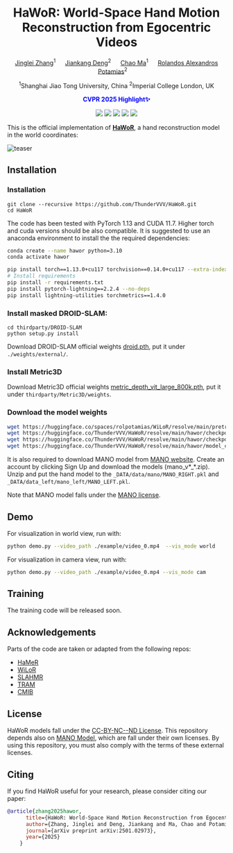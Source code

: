 <div align="center">

# HaWoR: World-Space Hand Motion Reconstruction from Egocentric Videos

[Jinglei Zhang]()<sup>1</sup> &emsp; [Jiankang Deng](https://jiankangdeng.github.io/)<sup>2</sup> &emsp; [Chao Ma](https://scholar.google.com/citations?user=syoPhv8AAAAJ&hl=en)<sup>1</sup> &emsp; [Rolandos Alexandros Potamias](https://rolpotamias.github.io)<sup>2</sup> &emsp;  

<sup>1</sup>Shanghai Jiao Tong University, China
<sup>2</sup>Imperial College London, UK <br>

<font color="blue"><strong>CVPR 2025 Highlight✨</strong></font> 

<a href='https://arxiv.org/abs/2501.02973'><img src='https://img.shields.io/badge/Arxiv-2501.02973-A42C25?style=flat&logo=arXiv&logoColor=A42C25'></a> 
<a href='https://arxiv.org/pdf/2501.02973'><img src='https://img.shields.io/badge/Paper-PDF-yellow?style=flat&logo=arXiv&logoColor=yellow'></a> 
<a href='https://hawor-project.github.io/'><img src='https://img.shields.io/badge/Project-Page-%23df5b46?style=flat&logo=Google%20chrome&logoColor=%23df5b46'></a> 
<a href='https://github.com/ThunderVVV/HaWoR'><img src='https://img.shields.io/badge/GitHub-Code-black?style=flat&logo=github&logoColor=white'></a> 
<a href='https://huggingface.co/spaces/ThunderVVV/HaWoR'><img src='https://img.shields.io/badge/%F0%9F%A4%97%20Hugging%20Face-Demo-green'></a>
</div>

This is the official implementation of **[HaWoR](https://hawor-project.github.io/)**, a hand reconstruction model in the world coordinates:

![teaser](assets/teaser.png)

## Installation
 
### Installation
```
git clone --recursive https://github.com/ThunderVVV/HaWoR.git
cd HaWoR
```

The code has been tested with PyTorch 1.13 and CUDA 11.7. Higher torch and cuda versions should be also compatible. It is suggested to use an anaconda environment to install the the required dependencies:
```bash
conda create --name hawor python=3.10
conda activate hawor

pip install torch==1.13.0+cu117 torchvision==0.14.0+cu117 --extra-index-url https://download.pytorch.org/whl/cu117
# Install requirements
pip install -r requirements.txt
pip install pytorch-lightning==2.2.4 --no-deps
pip install lightning-utilities torchmetrics==1.4.0
```

### Install masked DROID-SLAM:

```
cd thirdparty/DROID-SLAM
python setup.py install
```

Download DROID-SLAM official weights [droid.pth](https://drive.google.com/file/d/1PpqVt1H4maBa_GbPJp4NwxRsd9jk-elh/view?usp=sharing), put it under `./weights/external/`.

### Install Metric3D

Download Metric3D official weights [metric_depth_vit_large_800k.pth](https://drive.google.com/file/d/1eT2gG-kwsVzNy5nJrbm4KC-9DbNKyLnr/view?usp=drive_link), put it under `thirdparty/Metric3D/weights`.

### Download the model weights

```bash
wget https://huggingface.co/spaces/rolpotamias/WiLoR/resolve/main/pretrained_models/detector.pt -P ./weights/external/
wget https://huggingface.co/ThunderVVV/HaWoR/resolve/main/hawor/checkpoints/hawor.ckpt -P ./weights/hawor/checkpoints/
wget https://huggingface.co/ThunderVVV/HaWoR/resolve/main/hawor/checkpoints/infiller.pt -P ./weights/hawor/checkpoints/
wget https://huggingface.co/ThunderVVV/HaWoR/resolve/main/hawor/model_config.yaml -P ./weights/hawor/
```
It is also required to download MANO model from [MANO website](https://mano.is.tue.mpg.de). 
Create an account by clicking Sign Up and download the models (mano_v*_*.zip). Unzip and put the hand model to the `_DATA/data/mano/MANO_RIGHT.pkl` and `_DATA/data_left/mano_left/MANO_LEFT.pkl`. 

Note that MANO model falls under the [MANO license](https://mano.is.tue.mpg.de/license.html).
## Demo

For visualization in world view, run with:
```bash
python demo.py --video_path ./example/video_0.mp4  --vis_mode world
```

For visualization in camera view, run with:
```bash
python demo.py --video_path ./example/video_0.mp4 --vis_mode cam
```

## Training
The training code will be released soon. 

## Acknowledgements
Parts of the code are taken or adapted from the following repos:
- [HaMeR](https://github.com/geopavlakos/hamer/)
- [WiLoR](https://github.com/rolpotamias/WiLoR)
- [SLAHMR](https://github.com/vye16/slahmr)
- [TRAM](https://github.com/yufu-wang/tram)
- [CMIB](https://github.com/jihoonerd/Conditional-Motion-In-Betweening)


## License 
HaWoR models fall under the [CC-BY-NC--ND License](./license.txt). This repository depends also on [MANO Model](https://mano.is.tue.mpg.de/license.html), which are fall under their own licenses. By using this repository, you must also comply with the terms of these external licenses.
## Citing
If you find HaWoR useful for your research, please consider citing our paper:

```bibtex
@article{zhang2025hawor,
      title={HaWoR: World-Space Hand Motion Reconstruction from Egocentric Videos},
      author={Zhang, Jinglei and Deng, Jiankang and Ma, Chao and Potamias, Rolandos Alexandros},
      journal={arXiv preprint arXiv:2501.02973},
      year={2025}
    }
```

